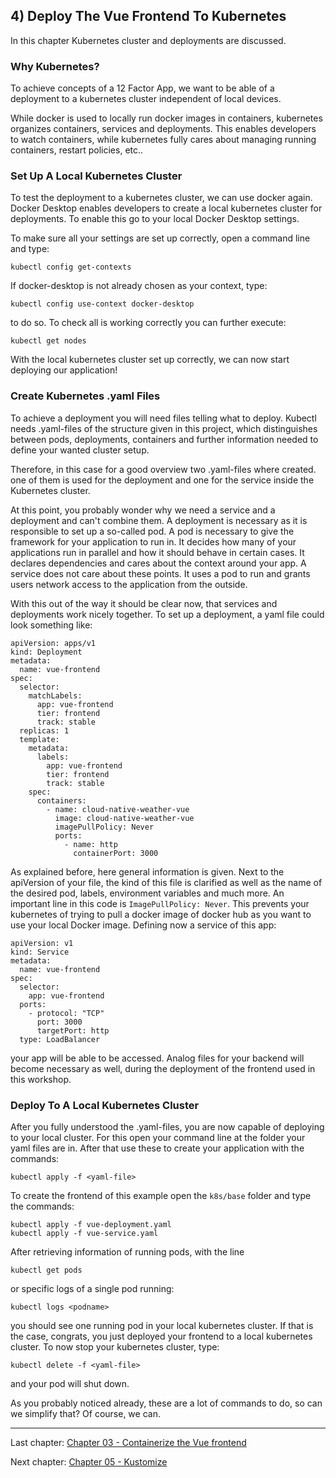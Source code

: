 ## 4) Deploy The Vue Frontend To Kubernetes

In this chapter Kubernetes cluster and deployments are discussed.

### Why Kubernetes?

To achieve concepts of a 12 Factor App, we want to be able of a deployment to a
kubernetes cluster independent of local devices.

While docker is used to locally run docker images in containers, kubernetes organizes containers, services and deployments.
This enables developers to watch containers, while kubernetes fully cares about managing running containers, restart
policies, etc..

### Set Up A Local Kubernetes Cluster

To test the deployment to a kubernetes cluster, we can use docker again. Docker Desktop enables developers
to create a local kubernetes cluster for deployments. To enable this go to your local Docker Desktop settings.

To make sure all your settings are set up correctly, open a command line and type:

```
kubectl config get-contexts
```

If docker-desktop is not already chosen as your context, type:

```
kubectl config use-context docker-desktop
```

to do so. To check all is working correctly you can further execute:

```
kubectl get nodes
```

With the local kubernetes cluster set up correctly, we can now start deploying our application!

### Create Kubernetes .yaml Files

To achieve a deployment you will need files telling what to deploy. Kubectl needs .yaml-files of the structure given in this project,
which distinguishes between pods, deployments, containers and further information needed to define your wanted cluster setup.

Therefore, in this case for a good overview two .yaml-files where created. one of them is used for the deployment and one 
for the service inside the Kubernetes cluster.

At this point, you probably wonder why we need a service and a deployment and can't combine them. A deployment is necessary
as it is responsible to set up a so-called pod. A pod is necessary to give the framework for your application to run in.
It decides how many of your applications run in parallel and how it should behave in certain cases. It declares
dependencies and cares about the context around your app. A service
does not care about these points. It uses a pod to run and grants users network access to the application from
the outside.

With this out of the way it should be clear now, that services and deployments work nicely together. To set up a deployment,
a yaml file could look something like:

```
apiVersion: apps/v1
kind: Deployment
metadata:
  name: vue-frontend
spec:
  selector:
    matchLabels:
      app: vue-frontend
      tier: frontend
      track: stable
  replicas: 1
  template:
    metadata:
      labels:
        app: vue-frontend
        tier: frontend
        track: stable
    spec:
      containers:
        - name: cloud-native-weather-vue
          image: cloud-native-weather-vue
          imagePullPolicy: Never
          ports:
            - name: http
              containerPort: 3000
```

As explained before, here general information is given. Next to the apiVersion of your file, the kind of this file is
clarified as well as the name of the desired pod, labels, environment variables and much more.
An important line in this code is ```ImagePullPolicy: Never```. This prevents your kubernetes of trying to pull a docker
image of docker hub as you want to use your local Docker image. Defining now a service of this app:

```
apiVersion: v1
kind: Service
metadata:
  name: vue-frontend
spec:
  selector:
    app: vue-frontend
  ports:
    - protocol: "TCP"
      port: 3000
      targetPort: http
  type: LoadBalancer
```

your app will be able to be accessed. Analog files for your backend will become necessary as well, during the deployment
of the frontend used in this workshop.

### Deploy To A Local Kubernetes Cluster

After you fully understood the .yaml-files, you are now capable of deploying to your local cluster. For this open your
command line at the folder your yaml files are in. After that use these to create your application with the commands:

```
kubectl apply -f <yaml-file>
```

To create the frontend of this example open the `k8s/base` folder and type the commands:

```
kubectl apply -f vue-deployment.yaml
kubectl apply -f vue-service.yaml
```

After retrieving information of running pods, with the line

```
kubectl get pods
```

or specific logs of a single pod running:

```
kubectl logs <podname>
```

you should see one running pod in your local kubernetes cluster. If that is the case, congrats, you just deployed your
frontend to a local kubernetes cluster. To now stop your kubernetes cluster, type:

```
kubectl delete -f <yaml-file>
```

and your pod will shut down.

As you probably noticed already, these are a lot of commands to do, so can we simplify that?
Of course, we can.

---
Last chapter: [Chapter 03 - Containerize the Vue frontend](chapter-3.md)

Next chapter: [Chapter 05 - Kustomize](chapter-5.md)